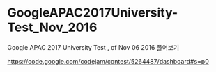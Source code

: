 # GoogleAPAC2017University-Test_Nov_2016
Google APAC 2017 University Test , of Nov 06 2016 풀어보기


https://code.google.com/codejam/contest/5264487/dashboard#s=p0
